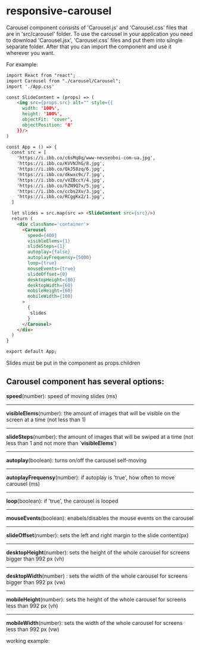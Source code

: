 # responsive-carousel

Carousel component consists of 'Carousel.js' and 'Carousel.css' files that are in 'src/carousel' folder. 
To use the carousel in your application you need to download 'Carousel.jsx', 'Carousel.css' files and put them into silngle separate folder. After that you 
can import the component and use it wherever you want. 

For example: 
```html
import React from "react";
import Carousel from "./carousel/Carousel";
import './App.css'

const SlideContent = (props) => (
    <img src={props.src} alt="" style={{
      width: '100%',
      height: '100%',
      objectFit: 'cover',
      objectPosition: '0'
    }}/>
)

const App = () => {
  const src = [
    'https://i.ibb.co/c6sMq8q/www-nevseoboi-com-ua.jpg', 
    'https://i.ibb.co/KVVNJhG/8.jpg',
    'https://i.ibb.co/QkJ58zq/6.jpg',
    'https://i.ibb.co/dkwxc9c/7.jpg',
    'https://i.ibb.co/vVZBccY/4.jpg',
    'https://i.ibb.co/hZN9Q7x/5.jpg',
    'https://i.ibb.co/ccbs2Xv/3.jpg',
    'https://i.ibb.co/RCggKx2/1.jpg',
  ]

  let slides = src.map(src => <SlideContent src={src}/>)
  return (
    <div className='container'>
      <Carousel
        speed={400}
        visibleElems={1}
        slideSteps={1}
        autoplay={false}
        autoplayFrequensy={5000}
        loop={true}
        mouseEvents={true}
        slideOffset={0}
        desktopHeight={80}
        desktopWidth={60}
        mobileHeight={60}
        mobileWidth={100}
      >
        {
         slides 
        }
      </Carousel>
    </div>
  )
}

export default App;
```
Slides must be put in the component as props.children

Carousel component has several options:
---
**speed**(number): speed of moving slides (ms)
***
**visibleElems**(number): the amount of images that will be visible on the screen at a time (not less than 1)
***
**slideSteps**(number): the amount of images that will be swiped at a time (not less than 1 and not more than '**visibleElems**')
***
**autoplay**(boolean): turns on/off the carousel self-moving
***
**autoplayFrequensy**(number): if autoplay is 'true', how often to move carousel (ms)
***
**loop**(boolean): if 'true', the carousel is looped
***
**mouseEvents**(boolean): enabels/disables the mouse events on the carousel
***
**slideOffset**(number): sets the left and right margin to the slide content(px)
***
**desktopHeight**(number): sets the height of the whole carousel for screens bigger than 992 px (vh)
***
**desktopWidth**(number) : sets the width of the whole carousel for screens bigger than 992 px (vw)
***
**mobileHeight**(number): sets the height of the whole carousel for screens less than 992 px (vh)
***
**mobileWidth**(number): sets the width of the whole carousel for screens less than 992 px (vw)

working example: 

